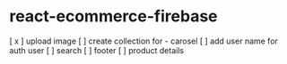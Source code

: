 # react-ecommerce-firebase

[ x ] upload image
[ ] create collection for - carosel
[ ] add user name for auth user
[ ] search
[ ] footer
[ ] product details

